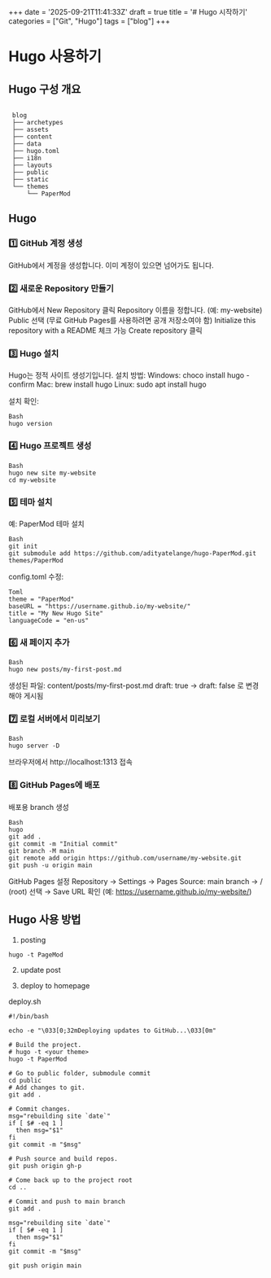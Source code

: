 +++
date = '2025-09-21T11:41:33Z'
draft = true
title = '# Hugo 시작하기'
categories = ["Git", "Hugo"]
tags = ["blog"]
+++

# Hugo 사용하기

## Hugo 구성 개요
```   

 blog    
 ├── archetypes    
 ├── assets    
 ├── content    
 ├── data    
 ├── hugo.toml    
 ├── i18n    
 ├── layouts    
 ├── public    
 ├── static    
 └── themes    
     └── PaperMod    

```   

## Hugo 

### 1️⃣ GitHub 계정 생성

GitHub에서 계정을 생성합니다.
이미 계정이 있으면 넘어가도 됩니다.

### 2️⃣ 새로운 Repository 만들기

GitHub에서 New Repository 클릭
Repository 이름을 정합니다. (예: my-website)
Public 선택 (무료 GitHub Pages를 사용하려면 공개 저장소여야 함)
Initialize this repository with a README 체크 가능
Create repository 클릭

### 3️⃣ Hugo 설치

Hugo는 정적 사이트 생성기입니다. 설치 방법:
Windows: choco install hugo -confirm
Mac: brew install hugo
Linux: sudo apt install hugo

설치 확인:
```
Bash
hugo version
```

### 4️⃣ Hugo 프로젝트 생성

```
Bash
hugo new site my-website
cd my-website
```


### 5️⃣ 테마 설치

예: PaperMod 테마 설치
```
Bash
git init
git submodule add https://github.com/adityatelange/hugo-PaperMod.git themes/PaperMod
```

config.toml 수정:
```
Toml
theme = "PaperMod"
baseURL = "https://username.github.io/my-website/"
title = "My New Hugo Site"
languageCode = "en-us"
```

### 6️⃣ 새 페이지 추가

```
Bash
hugo new posts/my-first-post.md
```

생성된 파일: content/posts/my-first-post.md
draft: true → draft: false 로 변경해야 게시됨

### 7️⃣ 로컬 서버에서 미리보기

```
Bash
hugo server -D
```

브라우저에서 http://localhost:1313 접속

### 8️⃣ GitHub Pages에 배포

배포용 branch 생성
```
Bash
hugo
git add .
git commit -m "Initial commit"
git branch -M main
git remote add origin https://github.com/username/my-website.git
git push -u origin main
```

GitHub Pages 설정
Repository → Settings → Pages
Source: main branch → / (root) 선택 → Save
URL 확인 (예: https://username.github.io/my-website/)

## Hugo 사용 방법
1. posting    
```
hugo -t PageMod
```
2. update post    

3. deploy to homepage    

deploy.sh
```
#!/bin/bash

echo -e "\033[0;32mDeploying updates to GitHub...\033[0m"

# Build the project.
# hugo -t <your theme>
hugo -t PaperMod

# Go to public folder, submodule commit
cd public
# Add changes to git.
git add .

# Commit changes.
msg="rebuilding site `date`"
if [ $# -eq 1 ]
  then msg="$1"
fi
git commit -m "$msg"

# Push source and build repos.
git push origin gh-p

# Come back up to the project root
cd ..

# Commit and push to main branch
git add .

msg="rebuilding site `date`"
if [ $# -eq 1 ]
  then msg="$1"
fi
git commit -m "$msg"

git push origin main
```

